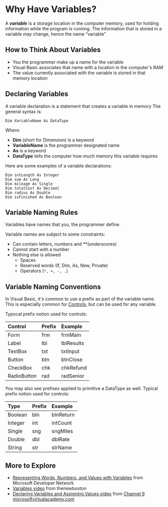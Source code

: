 # Why Have Variables? #

A _**variable**_ is a storage location in the computer memory,
used for holding information while the program is running.
The information that is stored in a variable may change, hence the name “variable”

## How to Think About Variables ##
  * You the programmer make up a name for the variable
  * Visual Basic associates that name with a location in the computer's RAM
  * The value currently associated with the variable is stored in that memory location

## Declaring Variables ##
A variable declaration is a statement that creates a variable in memory
The general syntax is:
```vb.net
Dim VariableName As DataType
```
Where:
  * **Dim** (short for Dimension) is a keyword
  * **VariableName** is the programmer designated name
  * **As** is a keyword
  * **DataType** tells the computer how much memory this variable requires

Here are some examples of a variable declarations:
```vb.net
Dim intLength As Integer
Dim sum As Long
Dim mileage As Single
Dim totalCost As Decimal
Dim radius As Double
Dim isFinished As Boolean
```

## Variable Naming Rules ##
Variables have names that you, the programmer define.

Variable names are subject to some constraints:
  * Can contain letters, numbers and **(underscores)
  * Cannot start with a number
  * Nothing else is allowed
    * Spaces
    * Reserved words (If, Dim, As, New, Private)
    * Operators (`*, +, -, .`)

## Variable Naming Conventions ##
In Visual Basic, it's common to use a prefix as part of the variable name.
This is especially common for [Controls](Controls.md), but can be used for any variable.

Typocal prefix notion used for controls:

| **Control**    | **Prefix** | **Example**  |
|:---------------|:-----------|:-------------|
| Form         | frm      | frmMain    |
| Label        | lbl      | lblResults |
| TextBox     | txt      | txtInput   |
| Button       | btn      | btnClose   |
| CheckBox    | chk      | chkRefund  |
| RadioButton | rad      | radSenior  |

You may also see prefixes applied to primitive a DataType as well.
Typical prefix notion used for controls:

| **Type**       | **Prefix** | **Example**  |
|:---------------|:-----------|:-------------|
| Boolean      | bln      | blnReturn  |
| Integer      | int      | intCount   |
| Single       | sng      | sngMiles   |
| Double       | dbl      | dblRate    |
| String       | str      | strName    |


## More to Explore ##
  * [Representing Words, Numbers, and Values with Variables](https://msdn.microsoft.com/en-us/library/9kc1d337(v=vs.90).aspx) from Microsoft Developer Network
  * [Variables video](https://www.youtube.com/watch?v=r8GHJyFOP18) from thenewboston
  * [Declaring Variables and Assigning Values video](http://channel9.msdn.com/Series/Visual-Basic-Fundamentals-for-Absolute-Beginners/06) from [Channel 9 microsoftvirtualacademy.com](http://channel9.msdn.com/Series/Visual-Basic-Fundamentals-for-Absolute-Beginners)

